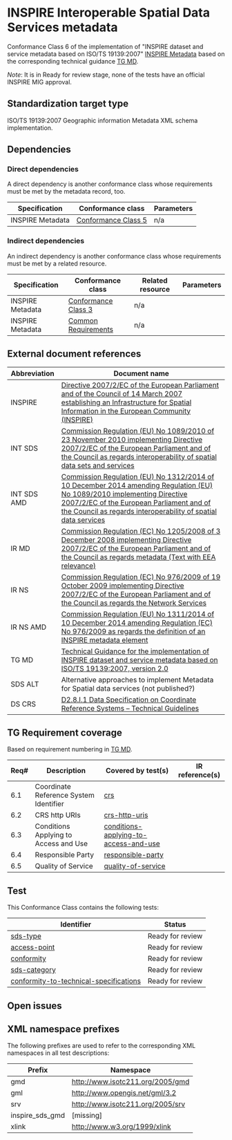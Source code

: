 # INSPIRE Interoperable Spatial Data Services metadata

Conformance Class 6 of the implementation of "INSPIRE dataset and service metadata based on ISO/TS 19139:2007" [INSPIRE Metadata](../README.md) based on the corresponding technical guidance [TG MD](#ref_TG_MD).

*Note*: It is in Ready for review stage, none of the tests have an official INSPIRE MIG approval.

## Standardization target type

 ISO/TS 19139:2007 Geographic information Metadata XML schema implementation.

## Dependencies

### Direct dependencies

A direct dependency is another conformance class whose requirements must be met by the metadata record, too.

| Specification | Conformance class | Parameters | 
| ------------- | ----------------- | ---------- |
| INSPIRE Metadata | [Conformance Class 5](../sds-invocable/README.md) | n/a |

### Indirect dependencies

An indirect dependency is another conformance class whose requirements must be met by a related resource.

| Specification | Conformance class | Related resource | Parameters |
| ------------- | ----------------- | ---------------- | ---------- |
| INSPIRE Metadata | [Conformance Class 3](../sds/README.md) | n/a |
| INSPIRE Metadata | [Common Requirements](../common/README.md) | n/a |
 
## External document references

| Abbreviation | Document name                       |
| ------------ | ----------------------------------- |
| INSPIRE <a name="ref_INSPIRE"></a> | [Directive 2007/2/EC of the European Parliament and of the Council of 14 March 2007 establishing an Infrastructure for Spatial Information in the European Community (INSPIRE)](http://eur-lex.europa.eu/legal-content/EN/TXT/PDF/?uri=CELEX:32007L0002&from=EN)
| INT SDS <a name="ref_INT_SDS"></a> | [Commission Regulation (EU) No 1089/2010 of 23 November 2010 implementing Directive 2007/2/EC of the European Parliament and of the Council as regards interoperability of spatial data sets and services](http://eur-lex.europa.eu/legal-content/EN/TXT/PDF/?uri=OJ:L:2010:323:FULL&from=EN)
| INT SDS AMD <a name="ref_INT_SDS_AMD"></a> | [Commission Regulation (EU) No 1312/2014 of 10 December 2014 amending Regulation (EU) No 1089/2010 implementing Directive 2007/2/EC of the European Parliament and of the Council as regards interoperability of spatial data services](http://eur-lex.europa.eu/legal-content/EN/TXT/PDF/?uri=CELEX:32014R1312&from=EN)
| IR MD <a name="ref_IR_MD"></a> | [Commission Regulation (EC) No 1205/2008 of 3 December 2008 implementing Directive 2007/2/EC of the European Parliament and of the Council as regards metadata (Text with EEA relevance)](http://eur-lex.europa.eu/legal-content/EN/TXT/PDF/?uri=CELEX:32008R1205&from=EN)
| IR NS <a name="ref_IR_NS"></a>   | [Commission Regulation (EC) No 976/2009 of 19 October 2009 implementing Directive 2007/2/EC of the European Parliament and of the Council as regards the Network Services](http://eur-lex.europa.eu/legal-content/EN/TXT/PDF/?uri=CELEX:32009R0976&from=EN)
| IR NS AMD <a name="ref_IR_NS_AMD"></a> | [Commission Regulation (EU) No 1311/2014 of 10 December 2014 amending Regulation (EC) No 976/2009 as regards the definition of an INSPIRE metadata element](http://eur-lex.europa.eu/legal-content/EN/TXT/PDF/?uri=CELEX:32014R1311&from=EN)
| TG MD <a name="ref_TG_MD"></a> | [Technical Guidance for the implementation of INSPIRE dataset and service metadata based on ISO/TS 19139:2007, version 2.0](https://inspire.ec.europa.eu/sites/default/files/documents/metadata/inspire-tg-metadata-iso19139-2.0.1.pdf)
| SDS ALT <a name="ref_SDS_alt"></a> | Alternative approaches to implement Metadata for Spatial data services (not published?)
| DS CRS <a name="ref_DS_CRS"></a> | [D2.8.I.1 Data Specification on Coordinate Reference Systems – Technical Guidelines](http://inspire.ec.europa.eu/documents/Data_Specifications/INSPIRE_DataSpecification_RS_v3.2.pdf)

## TG Requirement coverage

Based on requirement numbering in [TG MD](#ref_TG_MD).

| Req#   | Description                          | Covered by test(s)                 | IR reference(s)                  |
| ------ | ------------------------------------ | ---------------------------------- | -------------------------------- |
| 6.1      | Coordinate Reference System Identifier | [crs](./crs.md) | |
| 6.2      | CRS http URIs | [crs-http-uris](./crs-http-uris.md) | |
| 6.3      | Conditions Applying to Access and Use | [conditions-applying-to-access-and-use](./conditions-applying-to-access-and-use.md) | |
| 6.4      | Responsible Party | [responsible-party](./responsible-party.md) | |
| 6.5      | Quality of Service | [quality-of-service](./quality-of-service.md) | |


## Test

This Conformance Class contains the following tests:

| Identifier                                                        | Status   |
| ----------------------------------------------------------------- | -------- |
| [sds-type](./crs.md) | Ready for review  |
| [access-point](./crs-http-uris.md) | Ready for review  |
| [conformity](./conditions-applying-to-access-and-use.md) | Ready for review  |
| [sds-category](./responsible-party.md) | Ready for review |
| [conformity-to-technical-specifications](./quality-of-service.md) | Ready for review  |


## Open issues


## XML namespace prefixes <a name="namespaces"></a>

The following prefixes are used to refer to the corresponding XML namespaces in all test descriptions:

Prefix         | Namespace
-------------- | -------------------------------------------------
gmd | http://www.isotc211.org/2005/gmd
gml | http://www.opengis.net/gml/3.2
srv | http://www.isotc211.org/2005/srv
inspire\_sds\_gmd | [missing]
xlink          | http://www.w3.org/1999/xlink
